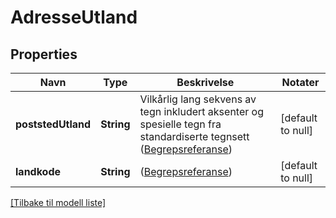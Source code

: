 # AdresseUtland

## Properties

| Navn               | Type       | Beskrivelse                                                                                                                                                                                      | Notater           |
|--------------------|------------|--------------------------------------------------------------------------------------------------------------------------------------------------------------------------------------------------|-------------------|
| **poststedUtland** | **String** | Vilkårlig lang sekvens av tegn inkludert aksenter og spesielle tegn fra standardiserte tegnsett   ([Begrepsreferanse](https://data.skatteetaten.no/begrep/20b52af3-9fe1-11e5-a9f8-e4115b280940)) | [default to null] |
| **landkode**       | **String** | ([Begrepsreferanse](https://data.skatteetaten.no/begrep/20b2e112-9fe1-11e5-a9f8-e4115b280940))                                                                                                   | [default to null] |

[[Tilbake til modell liste]](../index.md)


